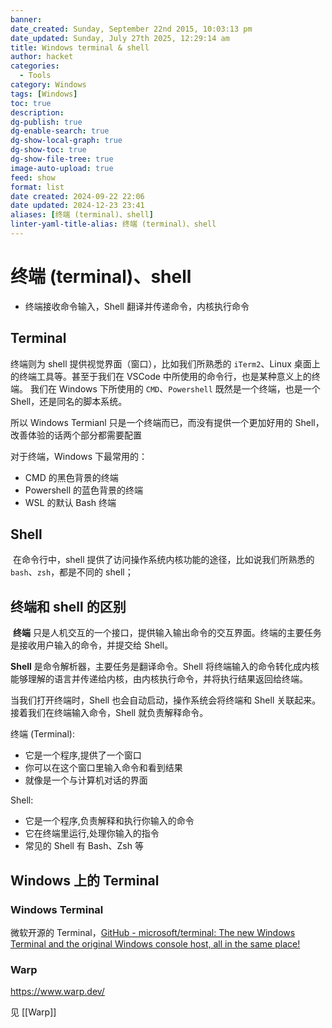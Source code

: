 ```yaml
---
banner: 
date_created: Sunday, September 22nd 2015, 10:03:13 pm
date_updated: Sunday, July 27th 2025, 12:29:14 am
title: Windows terminal & shell
author: hacket
categories:
  - Tools
category: Windows
tags: [Windows]
toc: true
description: 
dg-publish: true
dg-enable-search: true
dg-show-local-graph: true
dg-show-toc: true
dg-show-file-tree: true
image-auto-upload: true
feed: show
format: list
date created: 2024-09-22 22:06
date updated: 2024-12-23 23:41
aliases: [终端 (terminal)、shell]
linter-yaml-title-alias: 终端 (terminal)、shell
---
```


# 终端 (terminal)、shell

- 终端接收命令输入，Shell 翻译并传递命令，内核执行命令

## Terminal

终端则为 shell 提供视觉界面（窗口），比如我们所熟悉的 `iTerm2`、Linux 桌面上的终端工具等。甚至于我们在 VSCode 中所使用的命令行，也是某种意义上的终端。 我们在 Windows 下所使用的 `CMD`、`Powershell` 既然是一个终端，也是一个 Shell，还是同名的脚本系统。

所以 Windows Termianl 只是一个终端而已，而没有提供一个更加好用的 Shell，改善体验的话两个部分都需要配置

对于终端，Windows 下最常用的：

- CMD 的黑色背景的终端
- Powershell 的蓝色背景的终端
- WSL 的默认 Bash 终端

## Shell

 在命令行中，shell 提供了访问操作系统内核功能的途径，比如说我们所熟悉的 `bash`、`zsh`，都是不同的 shell；

## 终端和 shell 的区别

 **终端** 只是人机交互的一个接口，提供输入输出命令的交互界面。终端的主要任务是接收用户输入的命令，并提交给 Shell。

**Shell** 是命令解析器，主要任务是翻译命令。Shell 将终端输入的命令转化成内核能够理解的语言并传递给内核，由内核执行命令，并将执行结果返回给终端。

当我们打开终端时，Shell 也会自动启动，操作系统会将终端和 Shell 关联起来。接着我们在终端输入命令，Shell 就负责解释命令。

终端 (Terminal):

- 它是一个程序,提供了一个窗口
- 你可以在这个窗口里输入命令和看到结果
- 就像是一个与计算机对话的界面

Shell:

- 它是一个程序,负责解释和执行你输入的命令
- 它在终端里运行,处理你输入的指令
- 常见的 Shell 有 Bash、Zsh 等

## Windows 上的 Terminal

### Windows Terminal

微软开源的 Terminal，[GitHub - microsoft/terminal: The new Windows Terminal and the original Windows console host, all in the same place!](https://github.com/microsoft/terminal)

### Warp

<https://www.warp.dev/>

见 [[Warp]]
